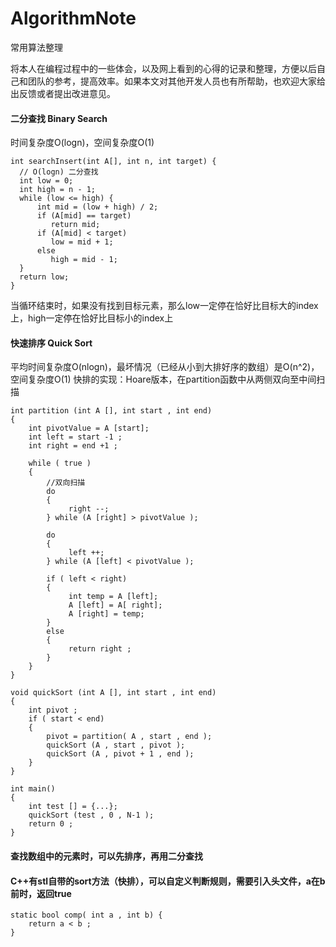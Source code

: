 # AlgorithmNote
常用算法整理

将本人在编程过程中的一些体会，以及网上看到的心得的记录和整理，方便以后自己和团队的参考，提高效率。如果本文对其他开发人员也有所帮助，也欢迎大家给出反馈或者提出改进意见。

#### 二分查找 Binary Search
时间复杂度O(logn)，空间复杂度O(1)
	
	int searchInsert(int A[], int n, int target) {
      // O(logn) 二分查找
      int low = 0;
      int high = n - 1;
      while (low <= high) {
          int mid = (low + high) / 2;
          if (A[mid] == target)
             return mid;
          if (A[mid] < target)
             low = mid + 1;
          else
             high = mid - 1;
      }
      return low;
	}

当循环结束时，如果没有找到目标元素，那么low一定停在恰好比目标大的index上，high一定停在恰好比目标小的index上

#### 快速排序 Quick Sort
平均时间复杂度O(nlogn)，最坏情况（已经从小到大排好序的数组）是O(n^2)，空间复杂度O(1)
快排的实现：Hoare版本，在partition函数中从两侧双向至中间扫描

	int partition (int A [], int start , int end)
	{
		int pivotValue = A [start];
		int left = start -1 ;
		int right = end +1 ;
		
		while ( true )
		{
			//双向扫描
            do
            {
                 right --;
            } while (A [right] > pivotValue );

            do
            {
                 left ++;
            } while (A [left] < pivotValue );

            if ( left < right)
            {
                 int temp = A [left];
                 A [left] = A[ right];
                 A [right] = temp;
            }
            else
            {
                 return right ;
            }
		}
	}

	void quickSort (int A [], int start , int end)
	{
		int pivot ;
		if ( start < end)
		{
            pivot = partition( A , start , end );
            quickSort (A , start , pivot );
            quickSort (A , pivot + 1 , end );
		}
	}

	int main()
	{
		int test [] = {...};
		quickSort (test , 0 , N-1 );
		return 0 ;
	}

#### 查找数组中的元素时，可以先排序，再用二分查找
#### C++有stl自带的sort方法（快排），可以自定义判断规则，需要引入头文件<algorithm>，a在b前时，返回true

	static bool comp( int a , int b) {
		return a < b ;
	}

